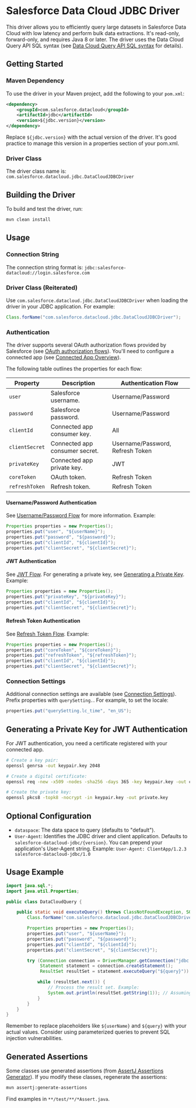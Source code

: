 # Salesforce Data Cloud JDBC Driver

This driver allows you to efficiently query large datasets in Salesforce Data Cloud with low latency and perform bulk data extractions. It's read-only, forward-only, and requires Java 8 or later. The driver uses the Data Cloud Query API SQL syntax (see [Data Cloud Query API SQL syntax](https://developer.salesforce.com/docs/data/data-cloud-query-guide/references/dc-sql-reference/data-cloud-sql-context.html) for details).

## Getting Started

### Maven Dependency

To use the driver in your Maven project, add the following to your `pom.xml`:

```xml
<dependency>
    <groupId>com.salesforce.datacloud</groupId>
    <artifactId>jdbc</artifactId>
    <version>${jdbc.version}</version>
</dependency>
```

Replace `${jdbc.version}` with the actual version of the driver. It's good practice to manage this version in a properties section of your pom.xml.

### Driver Class

The driver class name is: `com.salesforce.datacloud.jdbc.DataCloudJDBCDriver`

## Building the Driver

To build and test the driver, run:

```bash
mvn clean install
```

## Usage

### Connection String

The connection string format is: `jdbc:salesforce-datacloud://login.salesforce.com`

### Driver Class (Reiterated)

Use `com.salesforce.datacloud.jdbc.DataCloudJDBCDriver` when loading the driver in your JDBC application. For example:

```java
Class.forName("com.salesforce.datacloud.jdbc.DataCloudJDBCDriver");
```

### Authentication

The driver supports several OAuth authorization flows provided by Salesforce (see [OAuth authorization flows](https://help.salesforce.com/s/articleView?id=sf.remoteaccess_oauth_flows.htm&type=5)). You'll need to configure a connected app (see [Connected App Overview](https://help.salesforce.com/s/articleView?id=sf.connected_app_overview.htm&type=5)).

The following table outlines the properties for each flow:

| Property       | Description                    | Authentication Flow              |
| -------------- | ------------------------------ | -------------------------------- |
| `user`         | Salesforce username.           | Username/Password                |
| `password`     | Salesforce password.           | Username/Password                |
| `clientId`     | Connected app consumer key.    | All                              |
| `clientSecret` | Connected app consumer secret. | Username/Password, Refresh Token |
| `privateKey`   | Connected app private key.     | JWT                              |
| `coreToken`    | OAuth token.                   | Refresh Token                    |
| `refreshToken` | Refresh token.                 | Refresh Token                    |

#### Username/Password Authentication

See [Username/Password Flow](https://help.salesforce.com/s/articleView?id=sf.remoteaccess_oauth_username_password_flow.htm&type=5) for more information. Example:

```java
Properties properties = new Properties();
properties.put("user", "${userName}");
properties.put("password", "${password}");
properties.put("clientId", "${clientId}");
properties.put("clientSecret", "${clientSecret}");
```

#### JWT Authentication

See [JWT Flow](https://help.salesforce.com/s/articleView?id=sf.remoteaccess_oauth_jwt_flow.htm&type=5). For generating a private key, see [Generating a Private Key](#generating-a-private-key-for-jwt-authentication). Example:

```java
Properties properties = new Properties();
properties.put("privateKey", "${privateKey}");
properties.put("clientId", "${clientId}");
properties.put("clientSecret", "${clientSecret}");
```

#### Refresh Token Authentication

See [Refresh Token Flow](https://help.salesforce.com/s/articleView?id=sf.remoteaccess_oauth_refresh_token_flow.htm&type=5). Example:

```java
Properties properties = new Properties();
properties.put("coreToken", "${coreToken}");
properties.put("refreshToken", "${refreshToken}");
properties.put("clientId", "${clientId}");
properties.put("clientSecret", "${clientSecret}");
```

### Connection Settings

Additional connection settings are available (see [Connection Settings](https://tableau.github.io/hyper-db/docs/hyper-api/connection#connection-settings)). Prefix properties with `querySetting.`. For example, to set the locale:

```java
properties.put("querySetting.lc_time", "en_US");
```

## Generating a Private Key for JWT Authentication <a name="generating-a-private-key-for-jwt-authentication"></a>

For JWT authentication, you need a certificate registered with your connected app.

```bash
# Create a key pair:
openssl genrsa -out keypair.key 2048

# Create a digital certificate:
openssl req -new -x509 -nodes -sha256 -days 365 -key keypair.key -out certificate.crt

# Create the private key:
openssl pkcs8 -topk8 -nocrypt -in keypair.key -out private.key
```

## Optional Configuration

- `dataspace`: The data space to query (defaults to "default").
- `User-Agent`: Identifies the JDBC driver and client application. Defaults to `salesforce-datacloud-jdbc/{version}`. You can prepend your application's User-Agent string. Example: `User-Agent: ClientApp/1.2.3 salesforce-datacloud-jdbc/1.0`

## Usage Example

```java
import java.sql.*;
import java.util.Properties;

public class DataCloudQuery {

    public static void executeQuery() throws ClassNotFoundException, SQLException {
        Class.forName("com.salesforce.datacloud.jdbc.DataCloudJDBCDriver");

        Properties properties = new Properties();
        properties.put("user", "${userName}");
        properties.put("password", "${password}");
        properties.put("clientId", "${clientId}");
        properties.put("clientSecret", "${clientSecret}");

        try (Connection connection = DriverManager.getConnection("jdbc:salesforce-datacloud://login.salesforce.com", properties);
             Statement statement = connection.createStatement();
             ResultSet resultSet = statement.executeQuery("${query}")) {

            while (resultSet.next()) {
                // Process the result set. Example:
                System.out.println(resultSet.getString(1)); // Assuming a string in the first column
            }
        }
    }
}
```

Remember to replace placeholders like `${userName}` and `${query}` with your actual values. Consider using parameterized queries to prevent SQL injection vulnerabilities.

## Generated Assertions

Some classes use generated assertions (from [AssertJ Assertions Generator](https://joel-costigliola.github.io/assertj/assertj-assertions-generator-maven-plugin.html#configuration)). If you modify these classes, regenerate the assertions:

```bash
mvn assertj:generate-assertions
```

Find examples in `**/test/**/*Assert.java`.

[oauth authorization flows]: https://help.salesforce.com/s/articleView?id=sf.remoteaccess_oauth_flows.htm&type=5
[username flow]: https://help.salesforce.com/s/articleView?id=sf.remoteaccess_oauth_username_password_flow.htm&type=5
[jwt flow]: https://help.salesforce.com/s/articleView?id=sf.remoteaccess_oauth_jwt_flow.htm&type=5
[refresh token flow]: https://help.salesforce.com/s/articleView?id=sf.remoteaccess_oauth_refresh_token_flow.htm&type=5
[connection settings]: https://tableau.github.io/hyper-db/docs/hyper-api/connection#connection-settings
[assertion generator]: https://joel-costigliola.github.io/assertj/assertj-assertions-generator-maven-plugin.html#configuration
[connected app overview]: https://help.salesforce.com/s/articleView?id=sf.connected_app_overview.htm&type=5
